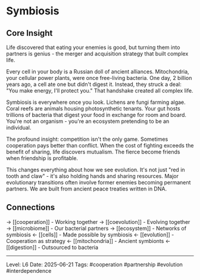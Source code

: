 # Symbiosis

## Core Insight
Life discovered that eating your enemies is good, but turning them into partners is genius - the merger and acquisition strategy that built complex life.

Every cell in your body is a Russian doll of ancient alliances. Mitochondria, your cellular power plants, were once free-living bacteria. One day, 2 billion years ago, a cell ate one but didn't digest it. Instead, they struck a deal: "You make energy, I'll protect you." That handshake created all complex life.

Symbiosis is everywhere once you look. Lichens are fungi farming algae. Coral reefs are animals housing photosynthetic tenants. Your gut hosts trillions of bacteria that digest your food in exchange for room and board. You're not an organism - you're an ecosystem pretending to be an individual.

The profound insight: competition isn't the only game. Sometimes cooperation pays better than conflict. When the cost of fighting exceeds the benefit of sharing, life discovers mutualism. The fierce become friends when friendship is profitable.

This changes everything about how we see evolution. It's not just "red in tooth and claw" - it's also holding hands and sharing resources. Major evolutionary transitions often involve former enemies becoming permanent partners. We are built from ancient peace treaties written in DNA.

## Connections
→ [[cooperation]] - Working together
→ [[coevolution]] - Evolving together
→ [[microbiome]] - Our bacterial partners
→ [[ecosystem]] - Networks of symbiosis
← [[cells]] - Made possible by symbiosis
← [[evolution]] - Cooperation as strategy
← [[mitochondria]] - Ancient symbionts
← [[digestion]] - Outsourced to bacteria

---
Level: L6
Date: 2025-06-21
Tags: #cooperation #partnership #evolution #interdependence